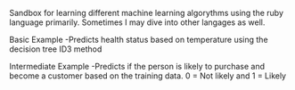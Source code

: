 Sandbox for learning different machine learning algorythms using the ruby language primarily. Sometimes I may dive into other langages as well.

Basic Example
-Predicts health status based on temperature using the decision tree ID3 method


Intermediate Example
-Predicts if the person is likely to purchase and become a customer based on the training data. 0 = Not likely and 1 = Likely


